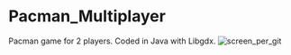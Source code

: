 # Pacman_Multiplayer
 Pacman game for 2 players.
 Coded in Java with Libgdx.
![screen_per_git](https://github.com/Allelallecialle/Pacman_Multiplayer/assets/80283037/75ee56ef-74aa-4a24-a523-14dbf3a79c9f)
